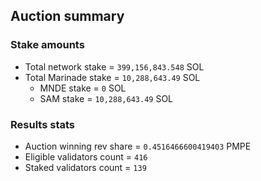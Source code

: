 ## Auction summary

### Stake amounts
- Total network stake = `399,156,843.548` SOL
- Total Marinade stake = `10,288,643.49` SOL
  - MNDE stake = `0` SOL
  - SAM stake = `10,288,643.49` SOL

### Results stats
- Auction winning rev share = `0.4516466600419403` PMPE
- Eligible validators count = `416`
- Staked validators count = `139`
